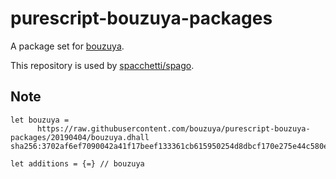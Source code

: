 # purescript-bouzuya-packages

A package set for [bouzuya](https://github.com/bouzuya).

This repository is used by [spacchetti/spago][].

## Note

```
let bouzuya =
      https://raw.githubusercontent.com/bouzuya/purescript-bouzuya-packages/20190404/bouzuya.dhall sha256:3702af6ef7090042a41f17beef133361cb615950254d8dbcf170e275e44c580e

let additions = {=} // bouzuya
```

[spacchetti/spago]: https://github.com/spacchetti/spago
